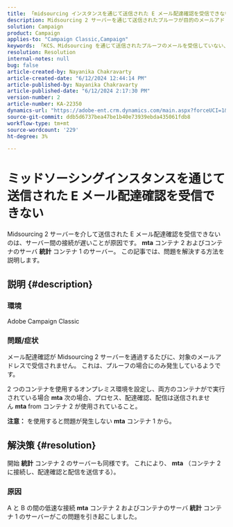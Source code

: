 ```yaml
---
title: 「midsourcing インスタンスを通じて送信された E メール配達確認を受信できない」
description: Midsourcing 2 サーバーを通じて送信されたプルーフが目的のメールアドレスで受信されないCampaign Classicの問題を解決する方法を説明します。
solution: Campaign
product: Campaign
applies-to: "Campaign Classic,Campaign"
keywords: 「KCS、Midsourcing を通じて送信されたプルーフのメールを受信していない、ACC、Campaign Classic」
resolution: Resolution
internal-notes: null
bug: false
article-created-by: Nayanika Chakravarty
article-created-date: "6/12/2024 12:44:14 PM"
article-published-by: Nayanika Chakravarty
article-published-date: "6/12/2024 2:17:30 PM"
version-number: 2
article-number: KA-22350
dynamics-url: "https://adobe-ent.crm.dynamics.com/main.aspx?forceUCI=1&pagetype=entityrecord&etn=knowledgearticle&id=5d7e3674-b928-ef11-840b-6045bd0065b6"
source-git-commit: ddb5d6737bea47be1b40e73939ebda435061fdb8
workflow-type: tm+mt
source-wordcount: '229'
ht-degree: 3%

---
```


# ミッドソーシングインスタンスを通じて送信された E メール配達確認を受信できない


Midsourcing 2 サーバーを介して送信された E メール配達確認を受信できないのは、サーバー間の接続が遅いことが原因です。 <b>mta</b> コンテナ 2 およびコンテナのサーバ <b>統計</b> コンテナ 1 のサーバー。 この記事では、問題を解決する方法を説明します。

## 説明 {#description}


### 環境

Adobe Campaign Classic

### 問題/症状

メール配達確認が Midsourcing 2 サーバーを通過するたびに、対象のメールアドレスで受信されません。 これは、プルーフの場合にのみ発生しているようです。

2 つのコンテナを使用するオンプレミス環境を設定し、両方のコンテナがで実行されている場合 <b>mta</b> 次の場合、プロセス、配達確認、配信は送信されません <b>mta</b> from コンテナ 2 が使用されていること。

<b>注意：</b> を使用すると問題が発生しない <b>mta</b> コンテナ 1 から。


## 解決策 {#resolution}


開始 <b>統計</b> コンテナ 2 のサーバーも同様です。 これにより、 <b>mta</b> （コンテナ 2 に接続し、配達確認と配信を送信する）。

### 原因

A と B の間の低速な接続 <b>mta</b> コンテナ 2 およびコンテナのサーバ <b>統計</b> コンテナ 1 のサーバーがこの問題を引き起こしました。
